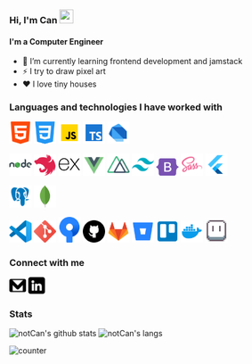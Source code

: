 ### Hi, I'm Can <img src="https://media.giphy.com/media/hvRJCLFzcasrR4ia7z/giphy.gif" width="25px" height="25px">

#### I'm a Computer Engineer

- 🌱 I’m currently learning frontend development and jamstack
- ⚡ I try to draw pixel art
- ❤️ I love tiny houses

### Languages and technologies I have worked with

[<img alt="candeve | html" width="40px" src="./assets/software/html-5.svg" />][html]
[<img alt="candeve | css" width="40px" src="./assets/software/css-3.svg" />][css]
[<img alt="candeve | javascript" width="40px" src="./assets/software/javascript.svg" />][javascript]
[<img alt="candeve | typescript" width="40px" src="./assets/software/typescript.svg" />][typescript]
[<img alt="candeve | dart" width="40px" src="./assets/software/dart.svg" />][dart]

[<img alt="candeve | nodejs" width="40px" src="./assets/software/nodejs.svg" />][nodejs]
[<img alt="candeve | nestjs" width="40px" src="./assets/software/nestjs.svg" />][nestjs]
[<img alt="candeve | expressjs" width="40px" src="./assets/software/expressjs.png" />][expressjs]
[<img alt="candeve | vuejs" width="40px" src="./assets/software/vuejs.svg" />][vuejs]
[<img alt="candeve | nuxtjs" width="40px" src="./assets/software/nuxtjs.png" />][nuxtjs]
[<img alt="candeve | tailwind" width="40px" src="./assets/software/tailwind.png" />][tailwind]
[<img alt="candeve | bootstrap" width="40px" src="./assets/software/bootstrap-5.svg" />][bootstrap]
[<img alt="candeve | sass" width="40px" src="./assets/software/sass.png" />][sass]
[<img alt="candeve | flutter" width="40px" src="./assets/software/flutter.svg" />][flutter]

[<img alt="candeve | postgre" width="40px" src="./assets/software/postgresql.svg" />][postgre]
[<img alt="candeve | mongo" width="40px" src="./assets/software/mongodb.svg" />][mongo]

[<img alt="candeve | vscode" width="40px" src="./assets/tech/vscode.svg" />][vscode]
[<img alt="candeve | git" width="40px" src="./assets/tech/git.svg" />][git]
[<img alt="candeve | sourcetree" width="40px" src="./assets/tech/sourcetree.svg" />][sourcetree]
[<img alt="candeve | github" width="40px" src="./assets/tech/github.svg" />][github]
[<img alt="candeve | gitlab" width="40px" src="./assets/tech/gitlab.svg" />][gitlab]
[<img alt="candeve | bitbucket" width="40px" src="./assets/tech/bitbucket.svg" />][bitbucket]
[<img alt="candeve | trello" width="40px" src="./assets/tech/trello.svg" />][trello]
[<img alt="candeve | docker" width="40px" src="./assets/tech/docker.svg" />][docker]
[<img alt="candeve | aseprite" width="40px" src="./assets/tech/aseprite.png" />][aseprite]

### Connect with me

<a target="_blank" href="mailto:devecann@gmail.com"><img alt="candeve | Gmail" width="30px" src="./assets/links/gmail.png" /></a>
[<img alt="candeve | LinkedIn" width="30px" src="./assets/links/linkedin.png" />][linkedin]

### Stats

![notCan's github stats](https://github-readme-stats.vercel.app/api?username=notCan&show_icons=true&count_private=true&theme=dark) ![notCan's langs](https://github-readme-stats.vercel.app/api/top-langs/?username=notCan&layout=compact&langs_count=8&theme=dark)

![counter](https://visitor-badge.glitch.me/badge?page_id=notCan.notCan)

[linkedin]: https://linkedin.com/in/candeve
[discord]: https://discord.gg/ER7Cc4VSWQ
[dart]: https://dart.dev
[java]: https://www.java.com
[javascript]: https://www.javascript.com
[typescript]: https://www.typescriptlang.org
[html]: https://www.w3schools.com/html/
[css]: https://www.w3schools.com/css/
[expressjs]: https://expressjs.com/
[flutter]: https://flutter.dev
[nestjs]: https://nestjs.com
[nodejs]: https://nodejs.org
[tailwind]: https://tailwindcss.com/
[bootstrap]: https://getbootstrap.com
[vuejs]: https://vuejs.org
[nuxtjs]: https://nuxtjs.org/
[springboot]: https://spring.io
[sass]: https://sass-lang.com/
[postgre]: https://www.postgresql.org
[mongo]: https://www.mongodb.com
[vscode]: https://code.visualstudio.com
[git]: https://git-scm.com
[sourcetree]: https://www.sourcetreeapp.com
[github]: https://github.com
[gitlab]: https://about.gitlab.com
[bitbucket]: https://bitbucket.org
[aseprite]: https://www.aseprite.org
[docker]: https://www.docker.com
[trello]: https://trello.com
[graphql]: https://graphql.org
